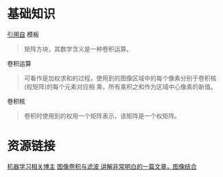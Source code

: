 # 基础知识
[引用自](https://blog.csdn.net/yangtrees/article/details/8740933)
模板
>矩阵方块，其数学含义是一种卷积运算。

卷积运算
>可看作是加权求和的过程，使用到的图像区域中的每个像素分别于卷积核(权矩阵)的每个元素对应相 乘，所有乘积之和作为区域中心像素的新值。  

卷积核
>卷积时使用到的权用一个矩阵表示，该矩阵是一个权矩阵。

# 资源链接
[机器学习相关博主](1)
[图像卷积与滤波 讲解非常明白的一篇文章，图像结合](2)

[1]: https://blog.csdn.net/zouxy09
[2]:https://blog.csdn.net/zouxy09/article/details/49080029

<!--stackedit_data:
eyJoaXN0b3J5IjpbLTExNjUxNTUxNjJdfQ==
-->